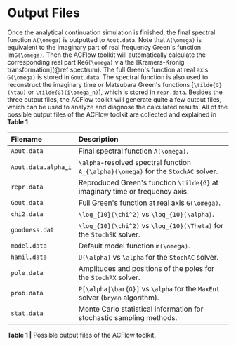 # Output Files

Once the analytical continuation simulation is finished, the final spectral function ``A(\omega)`` is outputted to `Aout.data`. Note that ``A(\omega)`` is equivalent to the imaginary part of real frequency Green's function Im``G(\omega)``. Then the ACFlow toolkit will automatically calculate the corresponding real part Re``G(\omega)`` via the [Kramers-Kronig transformation](@ref spectrum). The full Green's function at real axis ``G(\omega)`` is stored in `Gout.data`. The spectral function is also used to reconstruct the imaginary time or Matsubara Green's functions [``\tilde{G}(\tau)`` or ``\tilde{G}(i\omega_n)``], which is stored in `repr.data`. Besides the three output files, the ACFlow toolkit will generate quite a few output files, which can be used to analyze and diagnose the calculated results. All of the possible output files of the ACFlow toolkit are collected and explained in **Table 1**. 

| Filename | Description |
| :------- | :---------- |
|`Aout.data` | Final spectral function ``A(\omega)``. |
|`Aout.data.alpha`_``i`` | ``\alpha``-resolved spectral function ``A_{\alpha}(\omega)`` for the `StochAC` solver. |
|`repr.data` | Reproduced Green's function ``\tilde{G}`` at imaginary time or frequency axis. |
|`Gout.data` | Full Green's function at real axis ``G(\omega)``. |
|`chi2.data` | ``\log_{10}(\chi^2)`` vs ``\log_{10}(\alpha)``. |
|`goodness.dat` | ``\log_{10}(\chi^2)`` vs ``\log_{10}(\Theta)`` for the `StochSK` solver. |
|`model.data` | Default model function ``m(\omega)``. |
|`hamil.data` | ``U(\alpha)`` vs ``\alpha`` for the `StochAC` solver. |
|`pole.data` | Amplitudes and positions of the poles for the `StochPX` solver. |
|`prob.data` | ``P[\alpha\|\bar{G}]`` vs ``\alpha`` for the `MaxEnt` solver (`bryan` algorithm). |
|`stat.data` | Monte Carlo statistical information for stochastic sampling methods. |

**Table 1 |** Possible output files of the ACFlow toolkit.
